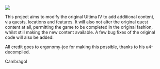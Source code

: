 <img src="https://raw.githubusercontent.com/cambragol/ultima-IV-trinity/master/Art/Ultima_IV_Advent_Trinity.png" halign=center />

This project aims to modify the original Ultima IV to add additional content, via quests, locations and features. It will also not alter the original quest content at all, permitting the game to be completed in the original fashion, whilst still making the new content available. A few bug fixes of the original code will also be added.

All credit goes to ergonomy-joe for making this possible, thanks to his u4-decompiled.

Cambragol
